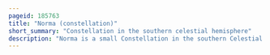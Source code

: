 ```yaml
---
pageid: 185763
title: "Norma (constellation)"
short_summary: "Constellation in the southern celestial hemisphere"
description: "Norma is a small Constellation in the southern Celestial Hemisphere between Ara and lupus one of the Twelve created by the french astronomer nicolas-louis de lacaille in the 18Th. Its Name is Latin for normal, referring to a right Angle, and is variously considered to represent a Rule, a Carpenter's Square, a Set Square or a Level. It remains one of the 88 modern Constellations."
---
```

